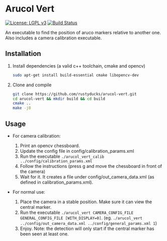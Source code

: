 # Arucol Vert
[![License: LGPL v3](https://img.shields.io/badge/License-LGPL%20v3-blue.svg)](https://www.gnu.org/licenses/lgpl-3.0)
[![Build Status](https://github.com/rustyducks/arucol-vert/workflows/Ubuntu%2018.04%20Build%20and%20Test/badge.svg)](https://github.com/rustyducks/arucol-vert/actions?query=workflow%3A%22Ubuntu+18.04+Build+and+Test%22)

An executable to find the position of aruco markers relative to another one. Also includes a camera calibration executable.

## Installation

1. Install dependencies (a valid c++ toolchain, cmake and opencv)

    ```bash
    sudo apt-get install build-essential cmake libopencv-dev
    ```

2. Clone and compile

    ```bash
    git clone https://github.com/rustyducks/arucol-vert.git
    cd arucol-vert && mkdir build && cd build
    cmake ..
    make -j8
    ```

## Usage

* For camera calibration:
    1. Print an opencv chessboard.
    2. Update the config file in config/calibration_params.xml
    3. Run the executable `./arucol_vert_calib ../config/calibration_params.xml`
    4. Follow the instructions (press g and move the chessboard in front of the camera)
    5. Wait for it. It creates a file under config/out_camera_data.xml (as defined in calibration_params.xml).

* For normal use:
    1. Place the camera in a stable position. Make sure it can view the central marker.
    2. Run the executable `./arucol_vert CAMERA_CONFIG_FILE GENERAL_CONFIG_FILE [WITH_DISPLAY=0]`.
        (eg. `./arucol_vert ../config/out_camera_data.xml ../config/general_params.xml 1`)
    3. Enjoy. Note: the detection will only start if the central marker has been seen at least one.
